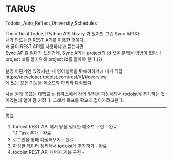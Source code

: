 # TARUS
Todoist_Auto_Reflect_University_Schedules

The official Todoist Python API library 가 있지만 그건 Sync API 다 <br>
내가 만드는건 REST API를 이용한 것이다.<br>
왜 굳이 REST API를 사용하냐고 묻는다면<br>
Sync API를 읽다가 느낀건데, Sync API는 project의 id 값을 불러올 방법이 없다..!<br>
project id를 알기위해 project id를 알아야 한다.(?)<br>
<br>
분명 어딘가엔 있겠지만, 내 영어실력을 탓해야하기에 
내가 직접 <br>
https://developer.todoist.com/rest/v1/#overview <br>
에 있는 모든 기능을 메소드화 하리라 다짐했다.

사실 원래 목표는 대학교 e-캠퍼스에서 강의 일정을 파싱해와서
todoist에 추가하는 것이였는데 일이 좀 커졌다.
그래서 목표를 확고히 잡아가려고한다.


-----------------------------------------

목표
1. todoist REST API 에서 당장 필요한 메소드 구현 - 완료<br>
 1.1 Task 추가 - 완료
2. 로그인을 통해 파싱해오기 - 완료
3. 파싱한 데이터 정리해서 todoist에 추가하기 - 완료
4. todoist REST API 나머지 기능 구현 - 
